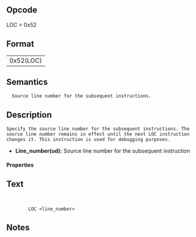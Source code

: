 <!---======================= begin_copyright_notice ============================

Copyright (c) 2019-2021 Intel Corporation

Permission is hereby granted, free of charge, to any person obtaining a copy
of this software and associated documentation files (the "Software"),
to deal in the Software without restriction, including without limitation
the rights to use, copy, modify, merge, publish, distribute, sublicense,
and/or sell copies of the Software, and to permit persons to whom
the Software is furnished to do so, subject to the following conditions:

The above copyright notice and this permission notice shall be included
in all copies or substantial portions of the Software.

THE SOFTWARE IS PROVIDED "AS IS", WITHOUT WARRANTY OF ANY KIND, EXPRESS OR
IMPLIED, INCLUDING BUT NOT LIMITED TO THE WARRANTIES OF MERCHANTABILITY,
FITNESS FOR A PARTICULAR PURPOSE AND NONINFRINGEMENT. IN NO EVENT SHALL THE
AUTHORS OR COPYRIGHT HOLDERS BE LIABLE FOR ANY CLAIM, DAMAGES OR OTHER
LIABILITY, WHETHER IN AN ACTION OF CONTRACT, TORT OR OTHERWISE, ARISING
FROM, OUT OF OR IN CONNECTION WITH THE SOFTWARE OR THE USE OR OTHER DEALINGS
IN THE SOFTWARE.

============================= end_copyright_notice ==========================-->

 

## Opcode

  LOC = 0x52

## Format

| |
| --- |
| 0x52(LOC) | Line_number |


## Semantics




      Source line number for the subsequent instructions.

## Description



    Specify the source line number for the subsequent instructions. The
    source line number remains in effect until the next LOC instruction
    changes it. This instruction is used for debugging purposes.

- **Line_number(ud):** Source line number for the subsequent instruction

#### Properties


## Text
```
    

		LOC <line_number>
```



## Notes


